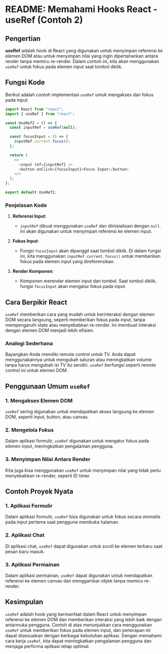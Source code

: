 # README: Memahami Hooks React - useRef (Contoh 2)

## Pengertian

**useRef** adalah hook di React yang digunakan untuk menyimpan referensi ke elemen DOM atau untuk menyimpan nilai yang ingin dipertahankan antara render tanpa memicu re-render. Dalam contoh ini, kita akan menggunakan `useRef` untuk fokus pada elemen input saat tombol diklik.

## Fungsi Kode

Berikut adalah contoh implementasi `useRef` untuk mengakses dan fokus pada input:

```javascript
import React from "react";
import { useRef } from "react";

const UseRef2 = () => {
  const inputRef = useRef(null);

  const focusInput = () => {
    inputRef.current.focus();
  };

  return (
    <>
      <input ref={inputRef} />
      <button onClick={focusInput}>Focus Input</button>
    </>
  );
};

export default UseRef2;
```

### Penjelasan Kode

1. **Referensi Input**:

   - `inputRef` dibuat menggunakan `useRef` dan diinisialisasi dengan `null`. Ini akan digunakan untuk menyimpan referensi ke elemen input.

2. **Fokus Input**:

   - Fungsi `focusInput` akan dipanggil saat tombol diklik. Di dalam fungsi ini, kita menggunakan `inputRef.current.focus()` untuk memberikan fokus pada elemen input yang direferensikan.

3. **Render Komponen**:
   - Komponen merender elemen input dan tombol. Saat tombol diklik, fungsi `focusInput` akan mengatur fokus pada input.

## Cara Berpikir React

`useRef` memberikan cara yang mudah untuk berinteraksi dengan elemen DOM secara langsung, seperti memberikan fokus pada input, tanpa mempengaruhi state atau menyebabkan re-render. Ini membuat interaksi dengan elemen DOM menjadi lebih efisien.

### Analogi Sederhana

Bayangkan Anda memiliki remote control untuk TV. Anda dapat menggunakannya untuk mengubah saluran atau meningkatkan volume tanpa harus mengubah isi TV itu sendiri. `useRef` berfungsi seperti remote control ini untuk elemen DOM.

## Penggunaan Umum `useRef`

### 1. Mengakses Elemen DOM

`useRef` sering digunakan untuk mendapatkan akses langsung ke elemen DOM, seperti input, button, atau canvas.

### 2. Mengelola Fokus

Dalam aplikasi formulir, `useRef` digunakan untuk mengatur fokus pada elemen input, meningkatkan pengalaman pengguna.

### 3. Menyimpan Nilai Antara Render

Kita juga bisa menggunakan `useRef` untuk menyimpan nilai yang tidak perlu menyebabkan re-render, seperti ID timer.

## Contoh Proyek Nyata

### 1. Aplikasi Formulir

Dalam aplikasi formulir, `useRef` bisa digunakan untuk fokus secara otomatis pada input pertama saat pengguna membuka halaman.

### 2. Aplikasi Chat

Di aplikasi chat, `useRef` dapat digunakan untuk scroll ke elemen terbaru saat pesan baru masuk.

### 3. Aplikasi Permainan

Dalam aplikasi permainan, `useRef` dapat digunakan untuk mendapatkan referensi ke elemen canvas dan menggambar objek tanpa memicu re-render.

## Kesimpulan

`useRef` adalah hook yang bermanfaat dalam React untuk menyimpan referensi ke elemen DOM dan memberikan interaksi yang lebih baik dengan antarmuka pengguna. Contoh di atas menunjukkan cara menggunakan `useRef` untuk memberikan fokus pada elemen input, dan penerapan ini dapat disesuaikan dengan berbagai kebutuhan aplikasi. Dengan memahami cara kerja `useRef`, kita dapat meningkatkan pengalaman pengguna dan menjaga performa aplikasi tetap optimal.
